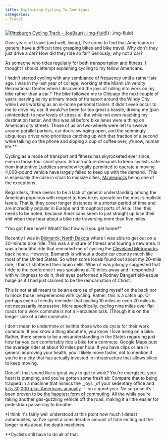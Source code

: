 ```yaml
---
title: Explaining Cycling To Americans
categories:
- Travel
---
```


[![Pittsburgh Cycling Track - JoeBaur](https://withoutapath.com/wp-content/uploads/2015/07/Pittsburgh-Cycling-Track-JoeBaur-1024x576.jpg){: .img-fluid}](https://withoutapath.com/wp-content/uploads/2015/07/Pittsburgh-Cycling-Track-JoeBaur.jpg){: .img-fluid}

Over years of travel (and well, living), I've come to find that Americans in general have a difficult time grasping bikes and bike travel. Why don't they just drive a car? How did they ride so far? Seriously, why not a car?

As someone who rides regularly for both transportation and fitness, I thought I should attempt explaining cycling to my fellow Americans.

<!-- more -->

I hadn’t started cycling with any semblance of frequency until a rather late age. I was in my last year of college, working at the Miami University Recreational Center when I discovered the joys of rolling into work on my bike rather than a car.* The bike followed me to Chicago the next couple of years, serving as my primary mode of transport around the Windy City while I was working as an in-home personal trainer. It didn't even occur to me to drive my car. It would've been far too great a hassle, driving me (pun unintended) to new levels of stress all the while not even reaching my destination faster. And this was all before bike lanes were a thing on American city streets. Those of us on two-wheels were left to swerve around parallel parkers, car doors swinging open, and the seemingly ubiquitous driver who prioritizes catching up with that fraction of a second while talking on the phone and sipping a cup of coffee over, y’know, human life.**

Cycling as a mode of transport and fitness has skyrocketed ever since, even in those four short years. Infrastructure demands to keep cyclists safe from inattentive Luddites somehow legally permitted to operate a moving 4,000-pound vehicle have largely failed to keep up with the demand.  This is especially the case in small to midsize cities, [Minneapolis](http://copenhagenize.eu/index/18_minneapolis.html) being one of the exceptions.

Regardless, there seems to be a lack of general understanding among the American populous with respect to how bikes operate on the most simplistic levels. That is, they cover longer distances in a shorter period of time and are incredibly popular in Europe and throughout parts of Asia. I feel this needs to be noted, because Americans seem to just straight up lose their shit when they hear about a bike ride traversing more than five miles.

“You got here how!? What!? But how will you get home?"

Recently I was in [Bismarck, North Dakota](https://withoutapath.com/north-dakota-teddy-roosevelt-and-the-badlands/) where I was able to get out on a 20-minute bike ride. This was a mixture of fitness and touring a new area. It was a beautiful ride that reminded me of cycling the [Cleveland Metroparks](http://www.clevelandmetroparks.com) back home. However, Bismarck is without a doubt car country much like most of the United States. So when some locals found out about my 20-mile ride, I think I shattered their brain cells. When it was jokingly suggested that I ride to the conference I was speaking at 10 miles away and I responded with willingness to do it, their eyes performed a Rodney Dangerfield-esque bulge as if I had just claimed to be the reincarnation of Christ.

This is not at all meant to be an exercise of patting myself on the back nor to mock those inexperienced with cycling. Rather, this is a catch up. Or perhaps even a friendly reminder that cycling 10 miles or even 20 miles is not necessarily impressive. More specifically, cycling nine miles over flat roads for a work commute is not a Herculean task. (Though it is on the longer side of a bike commute.)

I don’t mean to undermine or belittle those who do cycle for their work commute. If you know a thing about me, you know I love being on a bike. Rather, there seems to be a misunderstanding in the States regarding just how far you can comfortably ride a bike for a commute. Google Maps puts the average rider at about 10 miles per hour. If you have clips or are in general improving your health, you’ll likely move faster, not to mention if you’re in a city that has actually invested in infrastructure that allows bikes to keep moving.

Doesn’t that sound like a great way to get to work? You’re energized, your heart is pumping, and you’ve gotten some fresh air. Compare that to being trapped in a machine that mimics the _joys _of your sedentary office and [kills 30,000-plus Americans annually](http://www.iihs.org/iihs/topics/t/general-statistics/fatalityfacts/state-by-state-overview) — on a good year. No surprise it’s been proven to be [the happiest form of commuting](http://bikeportland.org/2013/01/30/bike-commuters-are-happiest-and-other-psu-research-tidbits-82448). All the while you’re taking another gas-guzzling vehicle off the road, making it a little easier for pedestrian passersby to breathe.

*I think it's fairly well understood at this point how much I detest automobiles, so I've spent a considerable amount of time editing out the longer rants about the death machines.

**Cyclists still have to do all of that.
